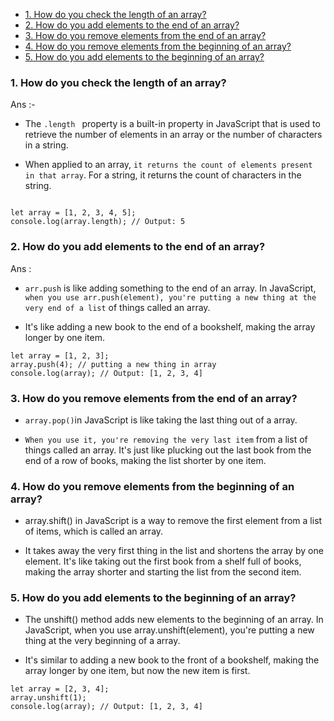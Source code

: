 

- [1. How do you check the length of an array?](#1-how-do-you-check-the-length-of-an-array)
- [2. How do you add elements to the end of an array?](#2-how-do-you-add-elements-to-the-end-of-an-array)
- [3. How do you remove elements from the end of an array?](#3-how-do-you-remove-elements-from-the-end-of-an-array)
- [4. How do you remove elements from the beginning of an array?](#4-how-do-you-remove-elements-from-the-beginning-of-an-array)
- [5. How do you add elements to the beginning of an array?](#5-how-do-you-add-elements-to-the-beginning-of-an-array)



### 1. How do you check the length of an array?

Ans :- 

- The `.length ` property is a built-in property in JavaScript that is used to retrieve the number of elements in an array or the number of characters in a string.

- When applied to an array, ` it returns the count of elements present in that array `. For a string, it returns the count of characters in the string.

```

let array = [1, 2, 3, 4, 5];
console.log(array.length); // Output: 5

```

### 2. How do you add elements to the end of an array?

Ans :

- `arr.push` is like adding something to the end of an array. In JavaScript, `when you use arr.push(element), you're putting a new thing at the very end of a list` of things called an array.

- It's like adding a new book to the end of a bookshelf, making the array longer by one item.

```
let array = [1, 2, 3];
array.push(4); // putting a new thing in array
console.log(array); // Output: [1, 2, 3, 4]

```

### 3. How do you remove elements from the end of an array?

- `array.pop()`in JavaScript is like taking the last thing out of a array.
  
- `When you use it, you're removing the very last item` from a list of things called an array. It's just like plucking out the last book from the end of a row of books, making the list shorter by one item.



### 4. How do you remove elements from the beginning of an array?

- array.shift() in JavaScript is a way to remove the first element from a list of items, which is called an array. 

- It takes away the very first thing in the list and shortens the array by one element. It's like taking out the first book from a shelf full of books, making the array shorter and starting the list from the second item.


### 5. How do you add elements to the beginning of an array?

- The unshift() method adds new elements to the beginning of an array. In JavaScript, when you use array.unshift(element), you're putting a new thing at the very beginning of a  array.

- It's similar to adding a new book to the front of a bookshelf, making the array longer by one item, but now the new item is first.

``````
let array = [2, 3, 4];
array.unshift(1);
console.log(array); // Output: [1, 2, 3, 4]
``````
